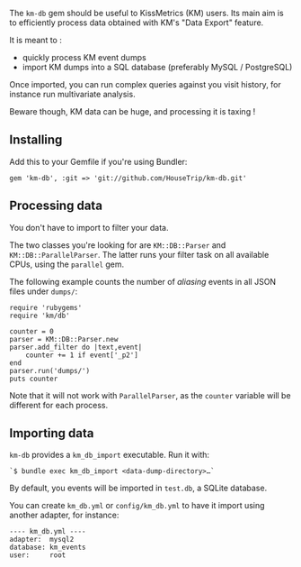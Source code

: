 The `km-db` gem should be useful to KissMetrics (KM) users.
Its main aim is to efficiently process data obtained with KM's "Data Export" feature.

It is meant to :

* quickly process KM event dumps
* import KM dumps into a SQL database (preferably MySQL / PostgreSQL)

Once imported, you can run complex queries against you visit history, for instance run multivariate analysis.

Beware though, KM data can be huge, and processing it is taxing !

Installing
----------

Add this to your Gemfile if you're using Bundler:

    gem 'km-db', :git => 'git://github.com/HouseTrip/km-db.git'


Processing data
---------------

You don't have to import to filter your data.

The two classes you're looking for are `KM::DB::Parser` and `KM::DB::ParallelParser`.
The latter runs your filter task on all available CPUs, using the `parallel` gem.

The following example counts the number of *aliasing* events in all JSON files under `dumps/`:

    require 'rubygems'
    require 'km/db'

    counter = 0
    parser = KM::DB::Parser.new
    parser.add_filter do |text,event|
        counter += 1 if event['_p2']
    end
    parser.run('dumps/')
    puts counter

Note that it will not work with `ParallelParser`, as the `counter` variable will be different for each process.



Importing data
--------------

`km-db` provides a `km_db_import` executable. Run it with:

    `$ bundle exec km_db_import <data-dump-directory>…`

By default, you events will be imported in `test.db`, a SQLite database.

You can create `km_db.yml` or `config/km_db.yml` to have it import using another adapter, for instance:

    ---- km_db.yml ----
    adapter:  mysql2
    database: km_events
    user:     root

